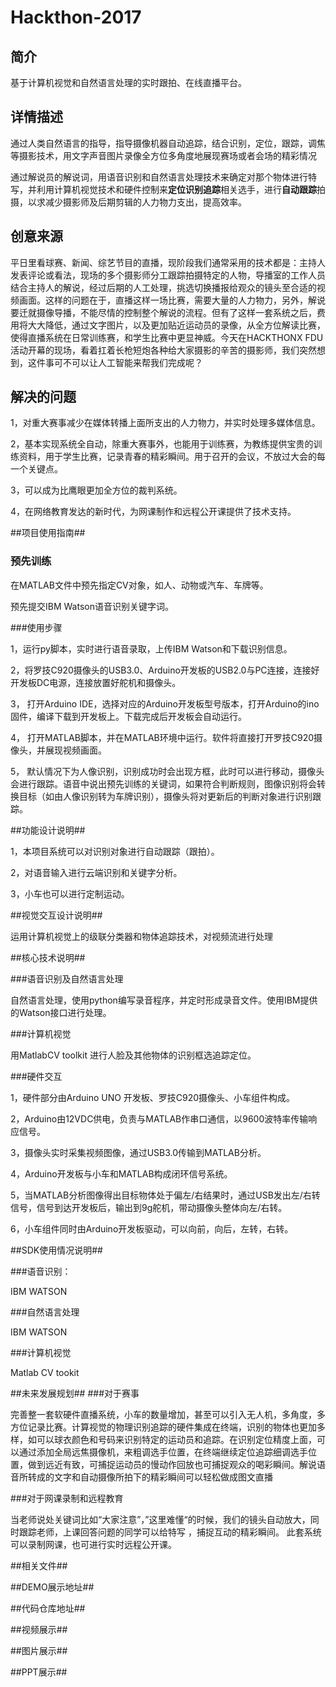 # Hackthon-2017

## 简介

基于计算机视觉和自然语言处理的实时跟拍、在线直播平台。

## 详情描述

​       通过人类自然语言的指导，指导摄像机器自动追踪，结合识别，定位，跟踪，调焦等摄影技术，用文字声音图片录像全方位多角度地展现赛场或者会场的精彩情况

​    通过解说员的解说词，用语音识别和自然语言处理技术来确定对那个物体进行特写，并利用计算机视觉技术和硬件控制来**定位识别追踪**相关选手，进行**自动跟踪**拍摄，以求减少摄影师及后期剪辑的人力物力支出，提高效率。

 ## 创意来源

​	平日里看球赛、新闻、综艺节目的直播，现阶段我们通常采用的技术都是：主持人发表评论或看法，现场的多个摄影师分工跟踪拍摄特定的人物，导播室的工作人员结合主持人的解说，经过后期的人工处理，挑选切换播报给观众的镜头至合适的视频画面。这样的问题在于，直播这样一场比赛，需要大量的人力物力，另外，解说要迁就摄像导播，不能尽情的控制整个解说的流程。但有了这样一套系统之后，费用将大大降低，通过文字图片，以及更加贴近运动员的录像，从全方位解读比赛，使得直播系统在日常训练赛，和学生比赛中更显神威。今天在HACKTHONX FDU活动开幕的现场，看着扛着长枪短炮各种给大家摄影的辛苦的摄影师，我们突然想到，这件事可不可以让人工智能来帮我们完成呢？

## 解决的问题

1，对重大赛事减少在媒体转播上面所支出的人力物力，并实时处理多媒体信息。

2，基本实现系统全自动，除重大赛事外，也能用于训练赛，为教练提供宝贵的训练资料，用于学生比赛，记录青春的精彩瞬间。用于召开的会议，不放过大会的每一个关键点。

3，可以成为比鹰眼更加全方位的裁判系统。

4，在网络教育发达的新时代，为网课制作和远程公开课提供了技术支持。

##项目使用指南##

### 预先训练

在MATLAB文件中预先指定CV对象，如人、动物或汽车、车牌等。

预先提交IBM Watson语音识别关键字词。

###使用步骤

1，运行py脚本，实时进行语音录取，上传IBM Watson和下载识别信息。

2，将罗技C920摄像头的USB3.0、Arduino开发板的USB2.0与PC连接，连接好开发板DC电源，连接放置好舵机和摄像头。

3， 打开Arduino IDE，选择对应的Arduino开发板型号版本，打开Arduino的ino固件，编译下载到开发板上。下载完成后开发板会自动运行。

4， 打开MATLAB脚本，并在MATLAB环境中运行。软件将直接打开罗技C920摄像头，并展现视频画面。

5， 默认情况下为人像识别，识别成功时会出现方框，此时可以进行移动，摄像头会进行跟踪。语音中说出预先训练的关键词，如果符合判断规则，图像识别将会转换目标（如由人像识别转为车牌识别），摄像头将对更新后的判断对象进行识别跟踪。

##功能设计说明##

1，本项目系统可以对识别对象进行自动跟踪（跟拍）。

2，对语音输入进行云端识别和关键字分析。

3，小车也可以进行定制运动。

##视觉交互设计说明##

运用计算机视觉上的级联分类器和物体追踪技术，对视频流进行处理

##核心技术说明##

###语音识别及自然语言处理

自然语言处理，使用python编写录音程序，并定时形成录音文件。使用IBM提供的Watson接口进行处理。

###计算机视觉

用MatlabCV toolkit 进行人脸及其他物体的识别框选追踪定位。

###硬件交互

1，硬件部分由Arduino UNO 开发板、罗技C920摄像头、小车组件构成。

2，Arduino由12VDC供电，负责与MATLAB作串口通信，以9600波特率传输响应信号。

3，摄像头实时采集视频图像，通过USB3.0传输到MATLAB分析。

4，Arduino开发板与小车和MATLAB构成闭环信号系统。

5，当MATLAB分析图像得出目标物体处于偏左/右结果时，通过USB发出左/右转信号，信号到达开发板后，输出到9g舵机，带动摄像头整体向左/右转。

6，小车组件同时由Arduino开发板驱动，可以向前，向后，左转，右转。                                   

##SDK使用情况说明##

###语音识别：

IBM WATSON

###自然语言处理

IBM WATSON

###计算机视觉

Matlab CV tookit

##未来发展规划##
###对于赛事

完善整一套软硬件直播系统，小车的数量增加，甚至可以引入无人机，多角度，多方位记录比赛。计算视觉的物理识别追踪的硬件集成在终端，识别的物体也更加多样，如可以球衣颜色和号码来识别特定的运动员和追踪。在识别定位精度上面，可以通过添加全局远焦摄像机，来粗调选手位置，在终端继续定位追踪细调选手位置，做到远近有致，可捕捉运动员的慢动作回放也可捕捉观众的喝彩瞬间。解说语音所转成的文字和自动摄像所拍下的精彩瞬间可以轻松做成图文直播

###对于网课录制和远程教育

当老师说处关键词比如“大家注意”，”这里难懂“的时候，我们的镜头自动放大，同时跟踪老师，上课回答问题的同学可以给特写 ，捕捉互动的精彩瞬间。 此套系统可以录制网课，也可进行实时远程公开课。

##相关文件##

##DEMO展示地址##

##代码仓库地址##

##视频展示##

##图片展示##

##PPT展示##

 